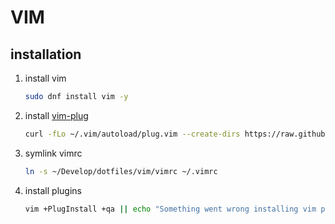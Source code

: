 # VIM

## installation

1. install vim

    ``` bash
    sudo dnf install vim -y
    ```

2. install [vim-plug](https://github.com/junegunn/vim-plug)

    ``` bash
    curl -fLo ~/.vim/autoload/plug.vim --create-dirs https://raw.githubusercontent.com/junegunn/vim-plug/master/plug.vim
    ```

3. symlink vimrc

    ``` bash
    ln -s ~/Develop/dotfiles/vim/vimrc ~/.vimrc
    ```

4. install plugins

    ``` bash
    vim +PlugInstall +qa || echo "Something went wrong installing vim plugins."
    ```
